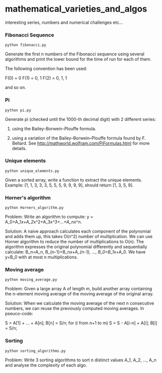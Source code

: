 # mathematical_varieties_and_algos
interesting series, numbers and numerical challenges etc...

### Fibonacci Sequence

`python fibonacci.py`

Generate the first n numbers of the Fibonacci sequence using several algorithms and print the lower bound for the time of run for each of them.

The following convention has been used:

F(0) = 0
F(1) = 0, 1
F(2) = 0, 1, 1 

and so on.

### Pi

`python pi.py`

Generate pi (checked until the 1000-th decimal digit) with 2 different series:

1) using the Bailey–Borwein–Plouffe formula.
       
2) using a variation of the Bailey–Borwein–Plouffe formula found by F. Bellard.
   See http://mathworld.wolfram.com/PiFormulas.html for more details.
  
### Unique elements 

`python unique_elements.py`

Given a sorted array, write a function to extract the unique elements. 
Example: [1, 1, 3, 3, 3, 5, 5, 5, 9, 9, 9, 9], should return [1, 3, 5, 9].

### Horner's algorithm

`python Horners_algorithm.py`

Problem: Write an algorithm to compute: y = A_0+A_1*x+A_2*x^2+A_3*x^3+...+A_n*x^n.

Solution: A naive approach calculates each component of the polynomial and adds them up, this takes O(n^2) number of multiplication. We can use Horner algorithm to reduce the number of multiplications to O(n). The algorithm expresses the original polynomial differently and sequentially calculate: B_n=A_n, B_{n-1}=B_n*x+A_{n-1}, ..., B_0=B_1*x+A_0. We have y=B_0 with at most n multiplications.

### Moving average

`python moving_average.py`

Problem: Given a large array A of length m, build another array containing the n-element moving average of the moving average of the original array.

Solution: When we calculate the moving average of the next n consecutive numbers, we can reuse the previously computed moving averages. In pseuco-code:

S = A[1] + ... + A[n]; 
B[n] = S/n;
for (i from n+1 to m)
       S = S - A[i-n] + A[i]; 
       B[i] = S/n;

### Sorting

`python sorting_algorithms.py`

Problem: Write 3 sorting algorithms to sort n distinct values A_1, A_2, ..., A_n and analyse the complexity of each algo.






